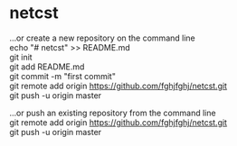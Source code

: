 # netcst  

…or create a new repository on the command line  
echo "# netcst" >> README.md  
git init  
git add README.md  
git commit -m "first commit"  
git remote add origin <https://github.com/fghjfghj/netcst.git>  
git push -u origin master  

…or push an existing repository from the command line  
git remote add origin <https://github.com/fghjfghj/netcst.git>  
git push -u origin master  
